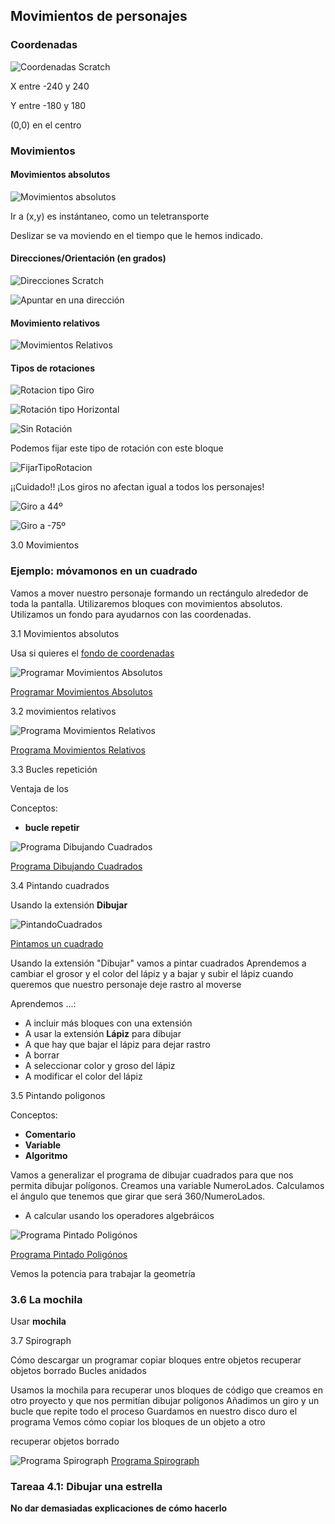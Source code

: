## Movimientos de personajes

### Coordenadas

![Coordenadas Scratch](./images/CoordenadasScratch.png)

X entre -240 y 240

Y entre -180 y 180

(0,0) en el centro

### Movimientos

#### Movimientos absolutos

![Movimientos absolutos](./images/MovmientosAbsolutos.png)

Ir a (x,y) es instántaneo, como un teletransporte

Deslizar se va moviendo en el tiempo que le hemos indicado.

#### Direcciones/Orientación (en grados)

![Direcciones Scratch](./images/DireccionesScratch.png)

![Apuntar en una dirección](./images/ApuntarDireccion.png)

#### Movimiento relativos

![Movimientos Relativos](./images/MovimientosRelativos.png)


#### Tipos de rotaciones

![Rotacion tipo Giro](./images/RotacionGiro.png)

![Rotación tipo Horizontal](./images/RotacionHorizontal.png)


![Sin Rotación](./images/SinGiro.png)

Podemos fijar este tipo de rotación con este bloque

![FijarTipoRotacion](./images/FijarTipoRotacion.png)


¡¡Cuidado!! ¡Los giros no afectan igual a todos los personajes!

![Giro a 44º](./images/Giro44.png)

![Giro a -75º](./images/Giro_75.png)




3.0 Movimientos

### Ejemplo: móvamonos en un cuadrado
Vamos a mover nuestro personaje formando un rectángulo alrededor de toda la pantalla.
Utilizaremos bloques con movimientos absolutos.
Utilizamos un fondo para ayudarnos con las coordenadas.

3.1 Movimientos absolutos

Usa si quieres el [fondo de coordenadas](./images/CoordenadasScratch_sinGato.png)


![Programar Movimientos Absolutos](./images/MovimientosAbsolutos.png)


[Programar Movimientos Absolutos](https://scratch.mit.edu/projects/394209879/)

3.2 movimientos relativos

![Programa Movimientos Relativos](./images/ProgramaMoimientosRelativos.png)

[Programa Movimientos Relativos](https://scratch.mit.edu/projects/394215273/)

3.3 Bucles repetición

Ventaja de los 

Conceptos: 
*  **bucle repetir**


![Programa Dibujando Cuadrados](./images/DibujandoCuadrados.png)

[Programa Dibujando Cuadrados](https://scratch.mit.edu/projects/394066829/)

3.4 Pintando cuadrados

Usando la extensión **Dibujar**

![PintandoCuadrados](./images/PintandoCuadrados.png)

[Pintamos un cuadrado](https://scratch.mit.edu/projects/394212879/)

Usando la extensión "Dibujar" vamos a pintar cuadrados
Aprendemos a cambiar el grosor y el color del lápiz y a bajar y subir el lápiz cuando queremos que nuestro personaje deje rastro al moverse


Aprendemos ...:

* A incluir más bloques con una extensión
* A usar la extensión **Lápiz** para dibujar
* A que hay que bajar el lápiz para dejar rastro
* A borrar
* A seleccionar color y groso del lápiz
* A modificar el color del lápiz

3.5 Pintando poligonos

Conceptos: 
* **Comentario**
* **Variable**
* **Algoritmo**

Vamos a generalizar el programa de dibujar cuadrados para que nos permita dibujar polígonos.
Creamos una variable NumeroLados.
Calculamos el ángulo que tenemos que girar que será 360/NumeroLados.

* A calcular usando los operadores algebráicos


![Programa Pintado Poligónos](./images/PintadoPoligonos.png)

[Programa Pintado Poligónos](https://scratch.mit.edu/projects/39420307)

Vemos la potencia para trabajar la geometría


###  3.6 La mochila

Usar **mochila**





3.7 Spirograph

Cómo descargar un programar
copiar bloques entre objetos
recuperar objetos borrado
Bucles anidados

Usamos la mochila para recuperar unos bloques de código que creamos en otro proyecto y que nos permitían dibujar polígonos
Añadimos un giro y un bucle que repite todo el proceso
Guardamos en nuestro disco duro el programa
Vemos cómo copiar los bloques de un objeto a otro

recuperar objetos borrado

![Programa Spirograph](./images/SpirographV2.png)
[Programa Spirograph](https://scratch.mit.edu/projects/394219217)



### Tareaa 4.1: Dibujar una estrella

**No dar demasiadas explicaciones de cómo hacerlo**
